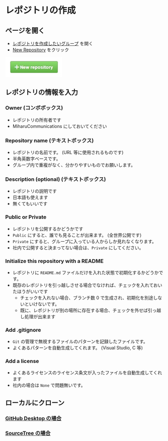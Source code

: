 レポジトリの作成
=============

## ページを開く
* [レポジトリを作成したいグループ](https://github.com/MiharuCommunications) を開く
* [New Repository](https://github.com/organizations/MiharuCommunications/repositories/new) をクリック

![New Repository](./new-repository.jpg)


## レポジトリの情報を入力
### Owner (コンボボックス)
* レポジトリの所有者です
* MiharuCommunications にしておいてください


### Repository name (テキストボックス)
* レポジトリの名前です。 (URL 等に使用されるものです)
* 半角英数字ベースです。
* グループ内で重複がなく、分かりやすいものでお願いします。


### Description (optional) (テキストボックス)
* レポジトリの説明です
* 日本語も使えます
* 無くてもいいです



### Public or Private
* レポジトリを公開するかどうかです
* `Public` にすると、誰でも見ることが出来ます。 (全世界公開です)
* `Private` にすると、グループに入っている人からしか見れなくなります。
* 社内で公開すると決まってない場合は、`Private` にしてください。


### Initialize this repository with a README
* レポジトリに `README.md` ファイルだけを入れた状態で初期化するかどうかです。
* 既存のレポジトリを引っ越しさせる場合でなければ、チェックを入れておいたほうがいいです
    * チェックを入れない場合、ブランチ数 0 で生成され、初期化を別途しないといけないです。
    * 既に、レポジトリが別の場所に存在する場合、チェックを外せば引っ越し処理が出来ます


### Add .gitignore
* `Git` の管理で無視するファイルのパターンを記録したファイルです。
* よくあるパターンを自動生成してくれます。 (Visual Studio, C 等)


### Add a license
* よくあるライセンスのライセンス条文が入ったファイルを自動生成してくれます
* 社内の場合は `None` で問題無いです。



## ローカルにクローン
### [GitHub Desktop の場合](./CloneGitHubDesktop.md)

### [SourceTree の場合](./CloneSourceTree.md)
